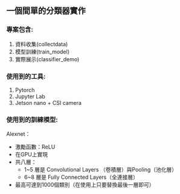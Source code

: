## 一個間單的分類器實作
### 專案包含:
1. 資料收集(collectdata)
2. 模型訓練(train_model)
3. 實際展示(classifier_demo)

### 使用到的工具:
1. Pytorch
2. Jupyter Lab
3. Jetson nano + CSI camera

### 使用到的訓練模型:
Alexnet：
* 激勵函數：ReLU
* 在GPU上實現
* 共八層：    
  * 1~5 層是 Convolutional Layers （卷積層）與Pooling（池化層）
  * 6~8 層是 Fully Connected Layers（全連接層）
* 最高可達到1000個類別（在使用上只要替換最後一層即可）

